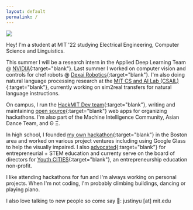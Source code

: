 ```yaml
---
layout: default
permalink: /
---
```


<img class="propic" src="{{site.url}}{{site.baseurl}}/assets/images/profile.jpg">

Hey! I'm a student at MIT '22 studying Electrical Engineering, Computer Science and Linguistics.

This summer I will be a research intern in the Applied Deep Learning Team @ [NVIDIA](https://www.nvidia.com/en-us/self-driving-cars/drive-ix/){:target="blank"}. Last summer I worked on computer vision and controls for chef robots @ [Dexai Robotics](https://www.dexai.com/){:target="blank"}. I'm also doing natural language processing research at the [MIT CS and AI Lab (CSAIL)](https://www.csail.mit.edu/){:target="blank"}, currently working on sim2real transfers for natural language instructions.

On campus, I run the [HackMIT Dev team](https://www.notion.so/Join-HackMIT-Dev-8484e088859640e0a0b5af1a4ddbec4d){:target="blank"}, writing and maintaining [open source](https://code.hackmit.org/){:target="blank"} web apps for organizing hackathons. I'm also part of the Machine Intelligence Community, Asian Dance Team, and Θ Ξ.

In high school, I founded [my own hackathon](https://mahacks.com/){:target="blank"} in the Boston area and worked on various project ventures including using Google Glass to help the visually impaired. I also [advocated](https://winchester.wickedlocal.com/news/20161217/winchester-students-speak-at-massachusetts-stem-summit){:target="blank"} for entrepreneurial + STEM education and currenty serve on the board of directors for [Youth CITIES](http://youthcities.org/){:target="blank"}, an entrepreneurship education non-profit. 


I like attending hackathons for fun and I'm always working on personal projects. 
When I'm not coding, I'm probably climbing buildings, dancing or playing piano.


I also love talking to new people so come say 👋: justinyu [at] mit.edu